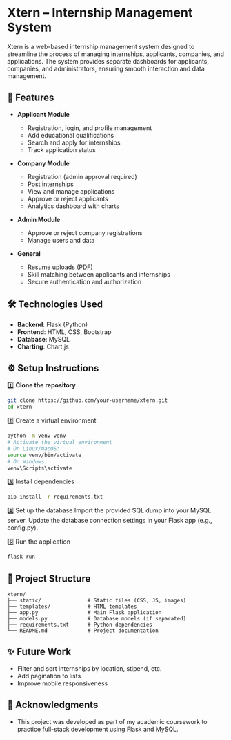 # Xtern – Internship Management System

Xtern is a web-based internship management system designed to streamline the process of managing internships, applicants, companies, and applications. The system provides separate dashboards for applicants, companies, and administrators, ensuring smooth interaction and data management.

## 🚀 Features

- **Applicant Module**
  - Registration, login, and profile management
  - Add educational qualifications
  - Search and apply for internships
  - Track application status

- **Company Module**
  - Registration (admin approval required)
  - Post internships
  - View and manage applications
  - Approve or reject applicants
  - Analytics dashboard with charts

- **Admin Module**
  - Approve or reject company registrations
  - Manage users and data

- **General**
  - Resume uploads (PDF)
  - Skill matching between applicants and internships
  - Secure authentication and authorization

## 🛠️ Technologies Used

- **Backend**: Flask (Python)
- **Frontend**: HTML, CSS, Bootstrap
- **Database**: MySQL
- **Charting**: Chart.js

## ⚙️ Setup Instructions

1️⃣ **Clone the repository**
```bash
git clone https://github.com/your-username/xtern.git
cd xtern
```

2️⃣ Create a virtual environment
```bash
python -m venv venv
# Activate the virtual environment
# On Linux/macOS:
source venv/bin/activate
# On Windows:
venv\Scripts\activate
```

3️⃣ Install dependencies
```bash
pip install -r requirements.txt
```

4️⃣ Set up the database
Import the provided SQL dump into your MySQL server.
Update the database connection settings in your Flask app (e.g., config.py).

5️⃣ Run the application
```bash
flask run
```


## 📂 Project Structure

```plaintext
xtern/
├── static/               # Static files (CSS, JS, images)
├── templates/            # HTML templates
├── app.py                # Main Flask application
├── models.py             # Database models (if separated)
├── requirements.txt      # Python dependencies
└── README.md             # Project documentation
```


## ✨ Future Work
- Filter and sort internships by location, stipend, etc.
- Add pagination to lists
- Improve mobile responsiveness


## 🙌 Acknowledgments
- This project was developed as part of my academic coursework to practice full-stack development using Flask and MySQL.
